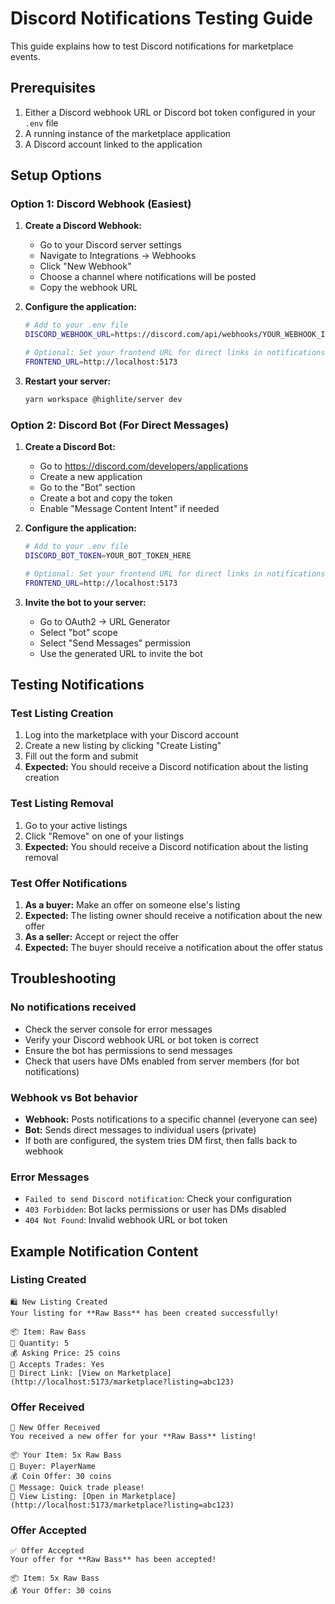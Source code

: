 # Discord Notifications Testing Guide

This guide explains how to test Discord notifications for marketplace events.

## Prerequisites

1. Either a Discord webhook URL or Discord bot token configured in your `.env` file
2. A running instance of the marketplace application
3. A Discord account linked to the application

## Setup Options

### Option 1: Discord Webhook (Easiest)

1. **Create a Discord Webhook:**
   - Go to your Discord server settings
   - Navigate to Integrations → Webhooks
   - Click "New Webhook"
   - Choose a channel where notifications will be posted
   - Copy the webhook URL

2. **Configure the application:**
   ```bash
   # Add to your .env file
   DISCORD_WEBHOOK_URL=https://discord.com/api/webhooks/YOUR_WEBHOOK_ID/YOUR_WEBHOOK_TOKEN
   
   # Optional: Set your frontend URL for direct links in notifications
   FRONTEND_URL=http://localhost:5173
   ```

3. **Restart your server:**
   ```bash
   yarn workspace @highlite/server dev
   ```

### Option 2: Discord Bot (For Direct Messages)

1. **Create a Discord Bot:**
   - Go to https://discord.com/developers/applications
   - Create a new application
   - Go to the "Bot" section
   - Create a bot and copy the token
   - Enable "Message Content Intent" if needed

2. **Configure the application:**
   ```bash
   # Add to your .env file
   DISCORD_BOT_TOKEN=YOUR_BOT_TOKEN_HERE
   
   # Optional: Set your frontend URL for direct links in notifications
   FRONTEND_URL=http://localhost:5173
   ```

3. **Invite the bot to your server:**
   - Go to OAuth2 → URL Generator
   - Select "bot" scope
   - Select "Send Messages" permission
   - Use the generated URL to invite the bot

## Testing Notifications

### Test Listing Creation
1. Log into the marketplace with your Discord account
2. Create a new listing by clicking "Create Listing"
3. Fill out the form and submit
4. **Expected:** You should receive a Discord notification about the listing creation

### Test Listing Removal
1. Go to your active listings
2. Click "Remove" on one of your listings
3. **Expected:** You should receive a Discord notification about the listing removal

### Test Offer Notifications
1. **As a buyer:** Make an offer on someone else's listing
2. **Expected:** The listing owner should receive a notification about the new offer
3. **As a seller:** Accept or reject the offer
4. **Expected:** The buyer should receive a notification about the offer status

## Troubleshooting

### No notifications received
- Check the server console for error messages
- Verify your Discord webhook URL or bot token is correct
- Ensure the bot has permissions to send messages
- Check that users have DMs enabled from server members (for bot notifications)

### Webhook vs Bot behavior
- **Webhook:** Posts notifications to a specific channel (everyone can see)
- **Bot:** Sends direct messages to individual users (private)
- If both are configured, the system tries DM first, then falls back to webhook

### Error Messages
- `Failed to send Discord notification`: Check your configuration
- `403 Forbidden`: Bot lacks permissions or user has DMs disabled
- `404 Not Found`: Invalid webhook URL or bot token

## Example Notification Content

### Listing Created
```
🛍️ New Listing Created
Your listing for **Raw Bass** has been created successfully!

📦 Item: Raw Bass
🔢 Quantity: 5
💰 Asking Price: 25 coins
🔄 Accepts Trades: Yes
🔗 Direct Link: [View on Marketplace](http://localhost:5173/marketplace?listing=abc123)
```

### Offer Received
```
🤝 New Offer Received
You received a new offer for your **Raw Bass** listing!

📦 Your Item: 5x Raw Bass
👤 Buyer: PlayerName
💰 Coin Offer: 30 coins
💬 Message: Quick trade please!
🔗 View Listing: [Open in Marketplace](http://localhost:5173/marketplace?listing=abc123)
```

### Offer Accepted
```
✅ Offer Accepted
Your offer for **Raw Bass** has been accepted!

📦 Item: 5x Raw Bass
💰 Your Offer: 30 coins
```
